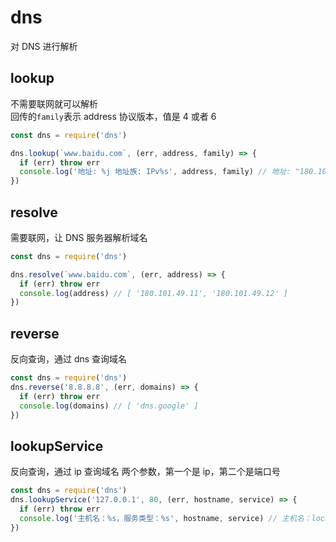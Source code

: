 # dns

对 DNS 进行解析

## lookup

不需要联网就可以解析  
回传的`family`表示 address 协议版本，值是 4 或者 6

```js
const dns = require('dns')

dns.lookup(`www.baidu.com`, (err, address, family) => {
  if (err) throw err
  console.log('地址: %j 地址族: IPv%s', address, family) // 地址: "180.101.49.11" 地址族: IPv4
})
```

## resolve

需要联网，让 DNS 服务器解析域名

```js
const dns = require('dns')

dns.resolve(`www.baidu.com`, (err, address) => {
  if (err) throw err
  console.log(address) // [ '180.101.49.11', '180.101.49.12' ]
})
```

## reverse

反向查询，通过 dns 查询域名

```js
const dns = require('dns')
dns.reverse('8.8.8.8', (err, domains) => {
  if (err) throw err
  console.log(domains) // [ 'dns.google' ]
})
```

## lookupService

反向查询，通过 ip 查询域名
两个参数，第一个是 ip，第二个是端口号

```js
const dns = require('dns')
dns.lookupService('127.0.0.1', 80, (err, hostname, service) => {
  if (err) throw err
  console.log('主机名：%s，服务类型：%s', hostname, service) // 主机名：localhost，服务类型：http
})
```
